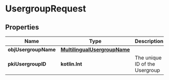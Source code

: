 
# UsergroupRequest

## Properties
Name | Type | Description | Notes
------------ | ------------- | ------------- | -------------
**objUsergroupName** | [**MultilingualUsergroupName**](MultilingualUsergroupName.md) |  | 
**pkiUsergroupID** | **kotlin.Int** | The unique ID of the Usergroup |  [optional]



